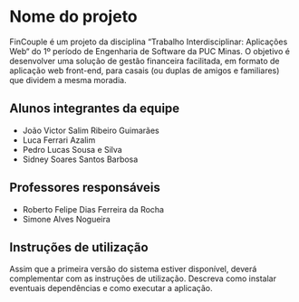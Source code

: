 # Nome do projeto
FinCouple é um projeto da disciplina “Trabalho Interdisciplinar: Aplicações Web“ do 1º período de Engenharia de Software da PUC Minas. O objetivo é desenvolver uma solução de gestão financeira facilitada, em formato de aplicação web front-end, para casais (ou duplas de amigos e familiares) que dividem a mesma moradia.

## Alunos integrantes da equipe

* João Victor Salim Ribeiro Guimarães
* Luca Ferrari Azalim
* Pedro Lucas Sousa e Silva
* Sidney Soares Santos Barbosa

## Professores responsáveis

* Roberto Felipe Dias Ferreira da Rocha
* Simone Alves Nogueira

## Instruções de utilização

Assim que a primeira versão do sistema estiver disponível, deverá complementar com as instruções de utilização. Descreva como instalar eventuais dependências e como executar a aplicação.
